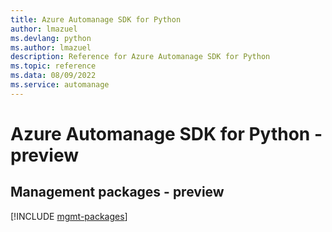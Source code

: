 ```yaml
---
title: Azure Automanage SDK for Python
author: lmazuel
ms.devlang: python
ms.author: lmazuel
description: Reference for Azure Automanage SDK for Python
ms.topic: reference
ms.data: 08/09/2022
ms.service: automanage
---
```

# Azure Automanage SDK for Python - preview

## Management packages - preview
[!INCLUDE [mgmt-packages](automanage-mgmt-index.md)]